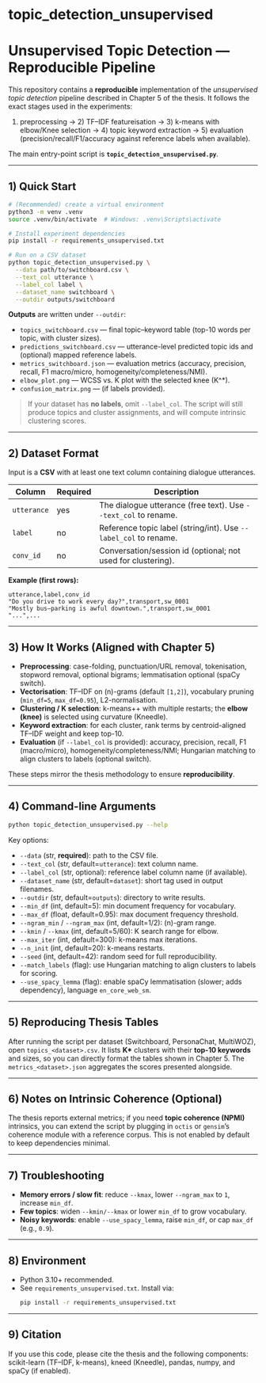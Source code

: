 # topic_detection_unsupervised



# Unsupervised Topic Detection — Reproducible Pipeline

This repository contains a **reproducible** implementation of the *unsupervised topic detection* pipeline described in Chapter 5 of the thesis. It follows the exact stages used in the experiments:

1) preprocessing → 2) TF–IDF featureisation → 3) k-means with elbow/Knee selection → 4) topic keyword extraction → 5) evaluation (precision/recall/F1/accuracy against reference labels when available).

The main entry-point script is **`topic_detection_unsupervised.py`**.

---

## 1) Quick Start

```bash
# (Recommended) create a virtual environment
python3 -m venv .venv
source .venv/bin/activate  # Windows: .venv\Scripts\activate

# Install experiment dependencies
pip install -r requirements_unsupervised.txt

# Run on a CSV dataset
python topic_detection_unsupervised.py \
  --data path/to/switchboard.csv \
  --text_col utterance \
  --label_col label \
  --dataset_name switchboard \
  --outdir outputs/switchboard
```

**Outputs** are written under `--outdir`:
- `topics_switchboard.csv` — final topic–keyword table (top-10 words per topic, with cluster sizes).
- `predictions_switchboard.csv` — utterance-level predicted topic ids and (optional) mapped reference labels.
- `metrics_switchboard.json` — evaluation metrics (accuracy, precision, recall, F1 macro/micro, homogeneity/completeness/NMI).
- `elbow_plot.png` — WCSS vs. K plot with the selected knee \(K^\*\).
- `confusion_matrix.png` — (if labels provided).

> If your dataset has **no labels**, omit `--label_col`. The script will still produce topics and cluster assignments, and will compute intrinsic clustering scores.

---

## 2) Dataset Format

Input is a **CSV** with at least one text column containing dialogue utterances.

| Column        | Required | Description                                                      |
|---------------|----------|------------------------------------------------------------------|
| `utterance`   | yes      | The dialogue utterance (free text). Use `--text_col` to rename. |
| `label`       | no       | Reference topic label (string/int). Use `--label_col` to rename.|
| `conv_id`     | no       | Conversation/session id (optional; not used for clustering).    |

**Example (first rows):**
```csv
utterance,label,conv_id
"Do you drive to work every day?",transport,sw_0001
"Mostly bus—parking is awful downtown.",transport,sw_0001
"...",...
```

---

## 3) How It Works (Aligned with Chapter 5)

- **Preprocessing**: case-folding, punctuation/URL removal, tokenisation, stopword removal, optional bigrams; lemmatisation optional (spaCy switch).
- **Vectorisation**: TF–IDF on \(n\)-grams (default `[1,2]`), vocabulary pruning (`min_df=5`, `max_df=0.95`), L2-normalisation.
- **Clustering / K selection**: k-means++ with multiple restarts; the **elbow (knee)** is selected using curvature (Kneedle).
- **Keyword extraction**: for each cluster, rank terms by centroid-aligned TF–IDF weight and keep top-10.
- **Evaluation** (if `--label_col` is provided): accuracy, precision, recall, F1 (macro/micro), homogeneity/completeness/NMI; Hungarian matching to align clusters to labels (optional switch).

These steps mirror the thesis methodology to ensure **reproducibility**.

---

## 4) Command-line Arguments

```bash
python topic_detection_unsupervised.py --help
```

Key options:

- `--data` (str, **required**): path to the CSV file.
- `--text_col` (str, default=`utterance`): text column name.
- `--label_col` (str, optional): reference label column name (if available).
- `--dataset_name` (str, default=`dataset`): short tag used in output filenames.
- `--outdir` (str, default=`outputs`): directory to write results.
- `--min_df` (int, default=5): min document frequency for vocabulary.
- `--max_df` (float, default=0.95): max document frequency threshold.
- `--ngram_min` / `--ngram_max` (int, default=1/2): \(n\)-gram range.
- `--kmin` / `--kmax` (int, default=5/60): K search range for elbow.
- `--max_iter` (int, default=300): k-means max iterations.
- `--n_init` (int, default=20): k-means restarts.
- `--seed` (int, default=42): random seed for full reproducibility.
- `--match_labels` (flag): use Hungarian matching to align clusters to labels for scoring.
- `--use_spacy_lemma` (flag): enable spaCy lemmatisation (slower; adds dependency), language `en_core_web_sm`.

---

## 5) Reproducing Thesis Tables

After running the script per dataset (Switchboard, PersonaChat, MultiWOZ), open
`topics_<dataset>.csv`. It lists **K\*** clusters with their **top-10 keywords** and sizes, so you can directly format the tables shown in Chapter 5. The `metrics_<dataset>.json` aggregates the scores presented alongside.

---

## 6) Notes on Intrinsic Coherence (Optional)

The thesis reports external metrics; if you need **topic coherence (NPMI)** intrinsics, you can extend the script by plugging in `octis` or `gensim`’s coherence module with a reference corpus. This is not enabled by default to keep dependencies minimal.

---

## 7) Troubleshooting

- **Memory errors / slow fit**: reduce `--kmax`, lower `--ngram_max` to `1`, increase `min_df`.
- **Few topics**: widen `--kmin/--kmax` or lower `min_df` to grow vocabulary.
- **Noisy keywords**: enable `--use_spacy_lemma`, raise `min_df`, or cap `max_df` (e.g., `0.9`).

---

## 8) Environment

- Python 3.10+ recommended.
- See `requirements_unsupervised.txt`. Install via:
  ```bash
  pip install -r requirements_unsupervised.txt
  ```

---

## 9) Citation

If you use this code, please cite the thesis and the following components: scikit-learn (TF–IDF, k-means), kneed (Kneedle), pandas, numpy, and spaCy (if enabled).
